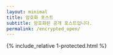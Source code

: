 ```yaml
---
layout: minimal
title: 암호화 포스트
subtitle: 암호화된 공개 포스트입니다.
permalink: /encrypted_open/
---
```


{% include_relative 1-protected.html %}
